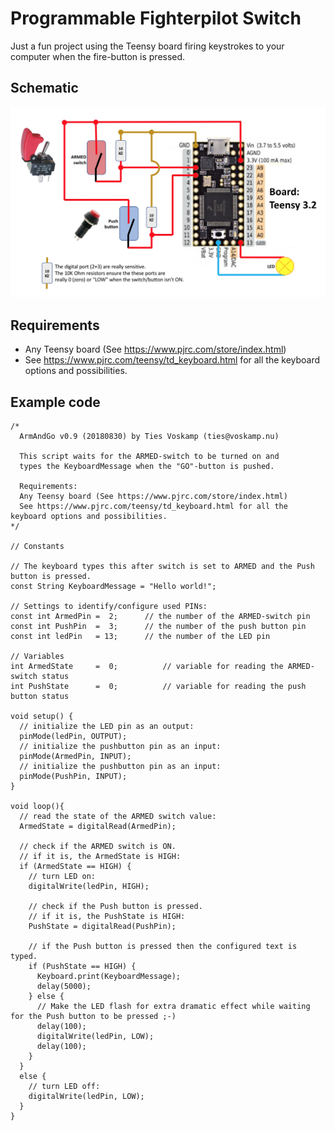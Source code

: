 # Programmable Fighterpilot Switch
Just a fun project using the Teensy board firing keystrokes to your computer when the fire-button is pressed.


## Schematic
![SchematicImage](https://github.com/tmvtmv/ProgrammableFighterpilotSwitch/blob/master/images/schematic.jpg)

## Requirements
* Any Teensy board (See https://www.pjrc.com/store/index.html)
* See https://www.pjrc.com/teensy/td_keyboard.html for all the keyboard options and possibilities.

## Example code
```
/*
  ArmAndGo v0.9 (20180830) by Ties Voskamp (ties@voskamp.nu)

  This script waits for the ARMED-switch to be turned on and
  types the KeyboardMessage when the "GO"-button is pushed.

  Requirements:
  Any Teensy board (See https://www.pjrc.com/store/index.html)
  See https://www.pjrc.com/teensy/td_keyboard.html for all the keyboard options and possibilities.
*/

// Constants

// The keyboard types this after switch is set to ARMED and the Push button is pressed.
const String KeyboardMessage = "Hello world!";  

// Settings to identify/configure used PINs:
const int ArmedPin =  2;      // the number of the ARMED-switch pin
const int PushPin  =  3;      // the number of the push button pin
const int ledPin   = 13;      // the number of the LED pin

// Variables
int ArmedState     =  0;          // variable for reading the ARMED-switch status
int PushState      =  0;          // variable for reading the push button status

void setup() {
  // initialize the LED pin as an output:
  pinMode(ledPin, OUTPUT);      
  // initialize the pushbutton pin as an input:
  pinMode(ArmedPin, INPUT);
  // initialize the pushbutton pin as an input:
  pinMode(PushPin, INPUT);     
}

void loop(){
  // read the state of the ARMED switch value:
  ArmedState = digitalRead(ArmedPin);

  // check if the ARMED switch is ON.
  // if it is, the ArmedState is HIGH:
  if (ArmedState == HIGH) {     
    // turn LED on:    
    digitalWrite(ledPin, HIGH);

    // check if the Push button is pressed.
    // if it is, the PushState is HIGH:
    PushState = digitalRead(PushPin);

    // if the Push button is pressed then the configured text is typed.
    if (PushState == HIGH) {
      Keyboard.print(KeyboardMessage);
      delay(5000);
    } else {
      // Make the LED flash for extra dramatic effect while waiting for the Push button to be pressed ;-)
      delay(100);
      digitalWrite(ledPin, LOW);
      delay(100);
    }   
  }
  else {
    // turn LED off:
    digitalWrite(ledPin, LOW);
  }
}
```
